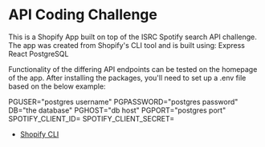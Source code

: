 # API Coding Challenge

This is a Shopify App built on top of the ISRC Spotify search API challenge. The app was created from Shopify's CLI tool and is built using:
Express
React
PostgreSQL

Functionality of the differing API endpoints can be tested on the homepage of the app. After installing the packages, you'll need to set up a .env file based on the below example:

PGUSER="postgres username"
PGPASSWORD="postgres password"
DB="the database"
PGHOST="db host"
PGPORT="postgres port"
SPOTIFY_CLIENT_ID=
SPOTIFY_CLIENT_SECRET=

- [Shopify CLI](https://shopify.dev/apps/tools/cli)
